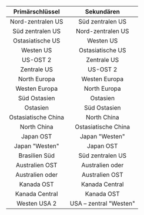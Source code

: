 |Primärschlüssel            |Sekundären          |
|:-----------------:|:-----------------:|
|Nord-zentralen US   |Süd zentralen US   |
|Süd zentralen US   |Nord-zentralen US   |
|Ostasiatische US            |Westen US            |
|Westen US            |Ostasiatische US            |
|US-OST 2          |Zentrale US         |
|Zentrale US         |US-OST 2          |
|North Europa       |Westen Europa        |
|Westen Europa        |North Europa       |
|Süd Ostasien    |Ostasien          |
|Ostasien          |Süd Ostasien    |
|Ostasiatische China         |North China        |
|North China        |Ostasiatische China         |
|Japan OST         |Japan "Westen"         |
|Japan "Westen"         |Japan OST         |
|Brasilien Süd       |Süd zentralen US   |
|Australien OST     |Australien oder|
|Australien oder|Australien OST     |
|Kanada OST        |Kanada Central     |
|Kanada Central     |Kanada OST        |
|Westen USA 2          |USA – zentral "Westen"    |
